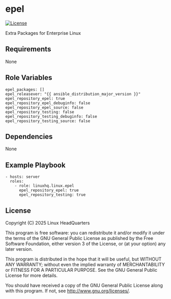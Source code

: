 # epel

[![License](https://img.shields.io/badge/license-GPLv3-lightgreen)](https://www.gnu.org/licenses/gpl-3.0.en.html#license-text)

Extra Packages for Enterprise Linux

## Requirements

None

## Role Variables

    epel_packages: []
    epel_releasever: "{{ ansible_distribution_major_version }}"
    epel_repository_epel: true
    epel_repository_epel_debuginfo: false
    epel_repository_epel_source: false
    epel_repository_testing: false
    epel_repository_testing_debuginfo: false
    epel_repository_testing_source: false

## Dependencies

None

## Example Playbook

    - hosts: server
      roles:
        - role: linuxhq.linux.epel
          epel_repository_epel: true
          epel_repository_testing: true

## License

Copyright (C) 2025 Linux HeadQuarters

This program is free software: you can redistribute it and/or modify
it under the terms of the GNU General Public License as published by
the Free Software Foundation, either version 3 of the License, or
(at your option) any later version.

This program is distributed in the hope that it will be useful,
but WITHOUT ANY WARRANTY; without even the implied warranty of
MERCHANTABILITY or FITNESS FOR A PARTICULAR PURPOSE. See the
GNU General Public License for more details.

You should have received a copy of the GNU General Public License
along with this program. If not, see <http://www.gnu.org/licenses/>.
